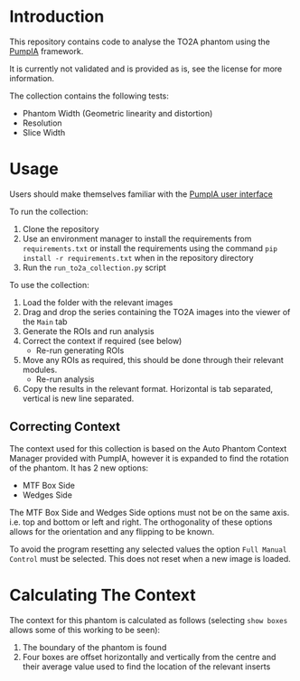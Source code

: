 # Introduction
This repository contains code to analyse the TO2A phantom using the [PumpIA](https://github.com/Principle-Five/pumpia) framework.

It is currently not validated and is provided as is, see the license for more information.

The collection contains the following tests:
- Phantom Width (Geometric linearity and distortion)
- Resolution
- Slice Width

# Usage

Users should make themselves familiar with the [PumpIA user interface](https://principle-five.github.io/pumpia/usage/user_interface.html)

To run the collection:
1. Clone the repository
2. Use an environment manager to install the requirements from `requirements.txt` or install the requirements using the command `pip install -r requirements.txt` when in the repository directory
3. Run the `run_to2a_collection.py` script

To use the collection:
1. Load the folder with the relevant images
2. Drag and drop the series containing the TO2A images into the viewer of the `Main` tab
3. Generate the ROIs and run analysis
4. Correct the context if required (see below)
    - Re-run generating ROIs
5. Move any ROIs as required, this should be done through their relevant modules.
    - Re-run analysis
6. Copy the results in the relevant format. Horizontal is tab separated, vertical is new line separated.

## Correcting Context

The context used for this collection is based on the Auto Phantom Context Manager provided with PumpIA, however it is expanded to find the rotation of the phantom.
It has 2 new options:
- MTF Box Side
- Wedges Side

The MTF Box Side and Wedges Side options must not be on the same axis. i.e. top and bottom or left and right.
The orthogonality of these options allows for the orientation and any flipping to be known.

To avoid the program resetting any selected values the option `Full Manual Control` must be selected. This does not reset when a new image is loaded.

# Calculating The Context

The context for this phantom is calculated as follows (selecting `show boxes` allows some of this working to be seen):
1. The boundary of the phantom is found
2. Four boxes are offset horizontally and vertically from the centre and their average value used to find the location of the relevant inserts
